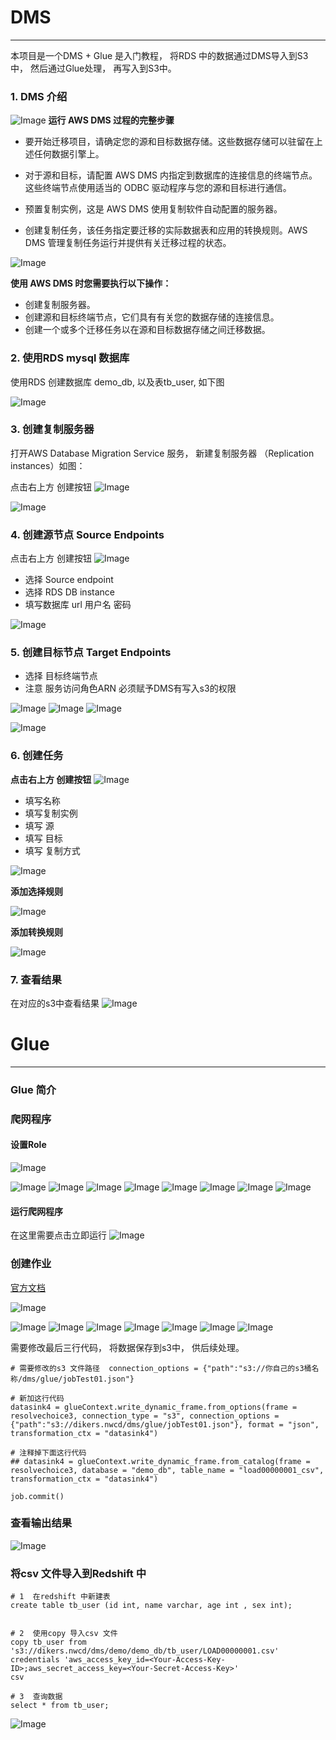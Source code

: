 #  DMS
--------------------------------------------
本项目是一个DMS + Glue 是入门教程， 将RDS 中的数据通过DMS导入到S3中， 然后通过Glue处理， 再写入到S3中。 



###  1. DMS 介绍


![Image](https://docs.aws.amazon.com/zh_cn/dms/latest/userguide/images/datarep-Welcome.png)
**运行 AWS DMS 过程的完整步骤**

* 要开始迁移项目，请确定您的源和目标数据存储。这些数据存储可以驻留在上述任何数据引擎上。

* 对于源和目标，请配置 AWS DMS 内指定到数据库的连接信息的终端节点。这些终端节点使用适当的 ODBC 驱动程序与您的源和目标进行通信。

* 预置复制实例，这是 AWS DMS 使用复制软件自动配置的服务器。

* 创建复制任务，该任务指定要迁移的实际数据表和应用的转换规则。AWS DMS 管理复制任务运行并提供有关迁移过程的状态。



![Image](https://docs.aws.amazon.com/zh_cn/dms/latest/userguide/images/datarep-intro-rep-instance1.png)

**使用 AWS DMS 时您需要执行以下操作：**

* 创建复制服务器。
* 创建源和目标终端节点，它们具有有关您的数据存储的连接信息。
* 创建一个或多个迁移任务以在源和目标数据存储之间迁移数据。




### 2. 使用RDS mysql 数据库

使用RDS 创建数据库 demo_db, 以及表tb_user, 如下图

![Image](https://github.com/dikers/aws-architecture-sample/blob/master/etl-dms-glue/image/001.png?raw=true)


### 3. 创建复制服务器

打开AWS Database Migration Service 服务， 新建复制服务器 （Replication instances）如图： 

点击右上方 创建按钮
![Image](https://github.com/dikers/aws-architecture-sample/blob/master/etl-dms-glue/image/002.png?raw=true)

![Image](https://github.com/dikers/aws-architecture-sample/blob/master/etl-dms-glue/image/003.png?raw=true)


### 4. 创建源节点 Source Endpoints

点击右上方 创建按钮
![Image](https://github.com/dikers/aws-architecture-sample/blob/master/etl-dms-glue/image/004.png?raw=true)

- 选择  Source endpoint
- 选择  RDS DB instance
- 填写数据库 url  用户名 密码

![Image](https://github.com/dikers/aws-architecture-sample/blob/master/etl-dms-glue/image/005.png?raw=true)


### 5. 创建目标节点 Target Endpoints

* 选择 目标终端节点
* 注意 服务访问角色ARN  必须赋予DMS有写入s3的权限


![Image](https://github.com/dikers/aws-architecture-sample/blob/master/etl-dms-glue/image/0051.png?raw=true)
![Image](https://github.com/dikers/aws-architecture-sample/blob/master/etl-dms-glue/image/0052.png?raw=true)
![Image](https://github.com/dikers/aws-architecture-sample/blob/master/etl-dms-glue/image/0053.png?raw=true)



![Image](https://github.com/dikers/aws-architecture-sample/blob/master/etl-dms-glue/image/006.png?raw=true)




### 6. 创建任务

**点击右上方 创建按钮**
![Image](https://github.com/dikers/aws-architecture-sample/blob/master/etl-dms-glue/image/012.png?raw=true)



- 填写名称
- 填写复制实例
- 填写 源
- 填写 目标
- 填写 复制方式

![Image](https://github.com/dikers/aws-architecture-sample/blob/master/etl-dms-glue/image/013.png?raw=true)


**添加选择规则**

![Image](https://github.com/dikers/aws-architecture-sample/blob/master/etl-dms-glue/image/014.png?raw=true)


**添加转换规则**

![Image](https://github.com/dikers/aws-architecture-sample/blob/master/etl-dms-glue/image/015.png?raw=true)


### 7. 查看结果

在对应的s3中查看结果
![Image](https://github.com/dikers/aws-architecture-sample/blob/master/etl-dms-glue/image/016.png?raw=true)




#  Glue
---------------------------------------------------


###  Glue 简介



### 爬网程序

#### 设置Role   
![Image](https://github.com/dikers/aws-architecture-sample/blob/master/etl-dms-glue/image/100.png?raw=true)


![Image](https://github.com/dikers/aws-architecture-sample/blob/master/etl-dms-glue/image/101.png?raw=true)
![Image](https://github.com/dikers/aws-architecture-sample/blob/master/etl-dms-glue/image/102.png?raw=true)
![Image](https://github.com/dikers/aws-architecture-sample/blob/master/etl-dms-glue/image/103.png?raw=true)
![Image](https://github.com/dikers/aws-architecture-sample/blob/master/etl-dms-glue/image/104.png?raw=true)
![Image](https://github.com/dikers/aws-architecture-sample/blob/master/etl-dms-glue/image/105.png?raw=true)
![Image](https://github.com/dikers/aws-architecture-sample/blob/master/etl-dms-glue/image/106.png?raw=true)
![Image](https://github.com/dikers/aws-architecture-sample/blob/master/etl-dms-glue/image/107.png?raw=true)
![Image](https://github.com/dikers/aws-architecture-sample/blob/master/etl-dms-glue/image/108.png?raw=true)

####  运行爬网程序
在这里需要点击立即运行 
![Image](https://github.com/dikers/aws-architecture-sample/blob/master/etl-dms-glue/image/109.png?raw=true)





### 创建作业


[官方文档](https://docs.aws.amazon.com/zh_cn/glue/latest/dg/author-job.html)

![Image](https://docs.aws.amazon.com/zh_cn/glue/latest/dg/images/AuthorJob-overview.png)

![Image](https://github.com/dikers/aws-architecture-sample/blob/master/etl-dms-glue/image/120.png?raw=true)
![Image](https://github.com/dikers/aws-architecture-sample/blob/master/etl-dms-glue/image/121.png?raw=true)
![Image](https://github.com/dikers/aws-architecture-sample/blob/master/etl-dms-glue/image/122.png?raw=true)
![Image](https://github.com/dikers/aws-architecture-sample/blob/master/etl-dms-glue/image/123.png?raw=true)
![Image](https://github.com/dikers/aws-architecture-sample/blob/master/etl-dms-glue/image/124.png?raw=true)
![Image](https://github.com/dikers/aws-architecture-sample/blob/master/etl-dms-glue/image/125.png?raw=true)
![Image](https://github.com/dikers/aws-architecture-sample/blob/master/etl-dms-glue/image/126.png?raw=true)


需要修改最后三行代码， 将数据保存到s3中， 供后续处理。 

```
# 需要修改的s3 文件路径  connection_options = {"path":"s3://你自己的s3桶名称/dms/glue/jobTest01.json"}

# 新加这行代码
datasink4 = glueContext.write_dynamic_frame.from_options(frame = resolvechoice3, connection_type = "s3", connection_options = {"path":"s3://dikers.nwcd/dms/glue/jobTest01.json"}, format = "json",  transformation_ctx = "datasink4")

# 注释掉下面这行代码
## datasink4 = glueContext.write_dynamic_frame.from_catalog(frame = resolvechoice3, database = "demo_db", table_name = "load00000001_csv", transformation_ctx = "datasink4")

job.commit()

```



###  查看输出结果
![Image](https://github.com/dikers/aws-architecture-sample/blob/master/etl-dms-glue/image/127.png?raw=true)



### 将csv 文件导入到Redshift 中

```
# 1  在redshift 中新建表
create table tb_user (id int, name varchar, age int , sex int);


# 2  使用copy 导入csv 文件
copy tb_user from 's3://dikers.nwcd/dms/demo/demo_db/tb_user/LOAD00000001.csv'
credentials 'aws_access_key_id=<Your-Access-Key-ID>;aws_secret_access_key=<Your-Secret-Access-Key>'  
csv

# 3  查询数据
select * from tb_user;
```

![Image](https://github.com/dikers/aws-architecture-sample/blob/master/etl-dms-glue/image/300.png?raw=true)
